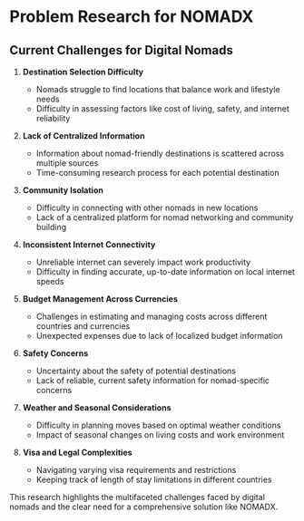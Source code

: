 # Problem Research for NOMADX

## Current Challenges for Digital Nomads

1. **Destination Selection Difficulty**
   - Nomads struggle to find locations that balance work and lifestyle needs
   - Difficulty in assessing factors like cost of living, safety, and internet reliability

2. **Lack of Centralized Information**
   - Information about nomad-friendly destinations is scattered across multiple sources
   - Time-consuming research process for each potential destination

3. **Community Isolation**
   - Difficulty in connecting with other nomads in new locations
   - Lack of a centralized platform for nomad networking and community building

4. **Inconsistent Internet Connectivity**
   - Unreliable internet can severely impact work productivity
   - Difficulty in finding accurate, up-to-date information on local internet speeds

5. **Budget Management Across Currencies**
   - Challenges in estimating and managing costs across different countries and currencies
   - Unexpected expenses due to lack of localized budget information

6. **Safety Concerns**
   - Uncertainty about the safety of potential destinations
   - Lack of reliable, current safety information for nomad-specific concerns

7. **Weather and Seasonal Considerations**
   - Difficulty in planning moves based on optimal weather conditions
   - Impact of seasonal changes on living costs and work environment

8. **Visa and Legal Complexities**
   - Navigating varying visa requirements and restrictions
   - Keeping track of length of stay limitations in different countries


This research highlights the multifaceted challenges faced by digital nomads and the clear need for a comprehensive solution like NOMADX. 